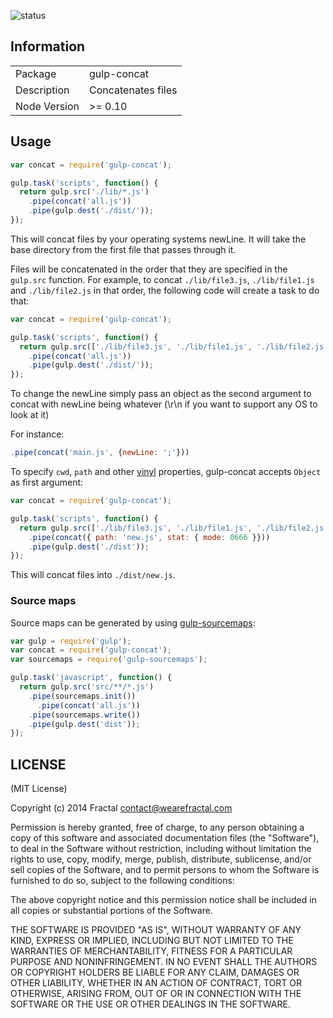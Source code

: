 ![status](https://secure.travis-ci.org/wearefractal/gulp-concat.png?branch=master)

## Information

<table>
<tr>
<td>Package</td><td>gulp-concat</td>
</tr>
<tr>
<td>Description</td>
<td>Concatenates files</td>
</tr>
<tr>
<td>Node Version</td>
<td>>= 0.10</td>
</tr>
</table>

## Usage

```js
var concat = require('gulp-concat');

gulp.task('scripts', function() {
  return gulp.src('./lib/*.js')
    .pipe(concat('all.js'))
    .pipe(gulp.dest('./dist/'));
});
```

This will concat files by your operating systems newLine. It will take the base directory from the first file that passes through it.

Files will be concatenated in the order that they are specified in the `gulp.src` function. For example, to concat `./lib/file3.js`, `./lib/file1.js` and `./lib/file2.js` in that order, the following code will create a task to do that:

```js
var concat = require('gulp-concat');

gulp.task('scripts', function() {
  return gulp.src(['./lib/file3.js', './lib/file1.js', './lib/file2.js'])
    .pipe(concat('all.js'))
    .pipe(gulp.dest('./dist/'));
});
```

To change the newLine simply pass an object as the second argument to concat with newLine being whatever (\r\n if you want to support any OS to look at it)

For instance:

```js
.pipe(concat('main.js', {newLine: ';'}))
```

To specify `cwd`, `path` and other [vinyl](https://github.com/wearefractal/vinyl) properties, gulp-concat accepts `Object` as first argument:

```js
var concat = require('gulp-concat');

gulp.task('scripts', function() {
  return gulp.src(['./lib/file3.js', './lib/file1.js', './lib/file2.js'])
    .pipe(concat({ path: 'new.js', stat: { mode: 0666 }}))
    .pipe(gulp.dest('./dist'));
});
```

This will concat files into `./dist/new.js`.

### Source maps

Source maps can be generated by using [gulp-sourcemaps](https://www.npmjs.org/package/gulp-sourcemaps):

```js
var gulp = require('gulp');
var concat = require('gulp-concat');
var sourcemaps = require('gulp-sourcemaps');

gulp.task('javascript', function() {
  return gulp.src('src/**/*.js')
    .pipe(sourcemaps.init())
      .pipe(concat('all.js'))
    .pipe(sourcemaps.write())
    .pipe(gulp.dest('dist'));
});
```

## LICENSE

(MIT License)

Copyright (c) 2014 Fractal <contact@wearefractal.com>

Permission is hereby granted, free of charge, to any person obtaining
a copy of this software and associated documentation files (the
"Software"), to deal in the Software without restriction, including
without limitation the rights to use, copy, modify, merge, publish,
distribute, sublicense, and/or sell copies of the Software, and to
permit persons to whom the Software is furnished to do so, subject to
the following conditions:

The above copyright notice and this permission notice shall be
included in all copies or substantial portions of the Software.

THE SOFTWARE IS PROVIDED "AS IS", WITHOUT WARRANTY OF ANY KIND,
EXPRESS OR IMPLIED, INCLUDING BUT NOT LIMITED TO THE WARRANTIES OF
MERCHANTABILITY, FITNESS FOR A PARTICULAR PURPOSE AND
NONINFRINGEMENT. IN NO EVENT SHALL THE AUTHORS OR COPYRIGHT HOLDERS BE
LIABLE FOR ANY CLAIM, DAMAGES OR OTHER LIABILITY, WHETHER IN AN ACTION
OF CONTRACT, TORT OR OTHERWISE, ARISING FROM, OUT OF OR IN CONNECTION
WITH THE SOFTWARE OR THE USE OR OTHER DEALINGS IN THE SOFTWARE.
